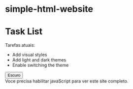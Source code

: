 # simple-html-website
<!DOCTYPE html>
<html lang="en">
    <head>
        <meta charset="UTF-8">
        <meta http-equiv="X-UA compatible" content="IE-edge">
        <meta name="viewport" content="width device width, inicial-scale-1.8">
        <title>Simple WebSite</title>
        <link rel="stylesheet" href="main.css">
</head>
<body class="dark-theme">
    <h1> Task List</h1>
    <p id="msg">Tarefas atuais:</p>
    <ul>
        <li class- "list">Add visual styles</li>
        <li class- "list">Add light and dark themes</li>
        <li>Enable switching the theme</li>
    </ul>
    <div>
        <button class="btn">Escuro</button>
    </div>
    <script src="aap.js"></script> 
    <noscript> Voce precisa habilitar javaScript para ver este site completo. </noscript>
</body>
</html>
